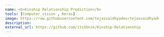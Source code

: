 ```yaml
---
name: <b>Kinship Relationship Prediction</b>
tools: [Computer_vision , Keras]
image: https://raw.githubusercontent.com/tejasvaidhyadev/tejasvaidhyadev.github.io/master/_images/kinship.png
description: 
external_url: https://github.com/itsShnik/Kinship-Relationship
---
```

